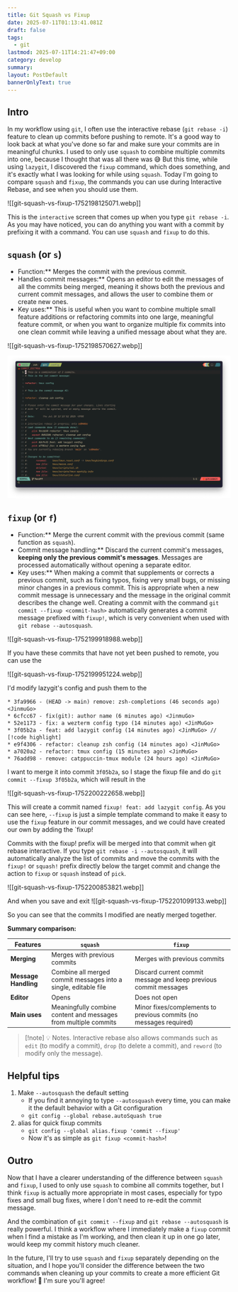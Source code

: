```yaml
---
title: Git Squash vs Fixup
date: 2025-07-11T01:13:41.081Z
draft: false
tags:
  - git
lastmod: 2025-07-11T14:21:47+09:00
category: develop
summary:
layout: PostDefault
bannerOnlyText: true
---
```


## Intro

In my workflow using `git`, I often use the interactive rebase (`git rebase -i`) feature to clean up commits before pushing to remote. It's a good way to look back at what you've done so far and make sure your commits are in meaningful chunks. I used to only use `squash` to combine multiple commits into one, because I thought that was all there was 😅 But this time, while using `lazygit`, I discovered the `fixup` command, which does something, and it's exactly what I was looking for while using `squash`. Today I'm going to compare `squash` and `fixup`, the commands you can use during Interactive Rebase, and see when you should use them.

![[git-squash-vs-fixup-1752198125071.webp]]

This is the `interactive` screen that comes up when you type `git rebase -i`. As you may have noticed, you can do anything you want with a commit by prefixing it with a command. You can use `squash` and `fixup` to do this.

## `squash` (or `s`)

- Function:** Merges the commit with the previous commit.
- Handles commit messages:** Opens an editor to edit the messages of all the commits being merged, meaning it shows both the previous and current commit messages, and allows the user to combine them or create new ones.
- Key uses:** This is useful when you want to combine multiple small feature additions or refactoring commits into one large, meaningful feature commit, or when you want to organize multiple fix commits into one clean commit while leaving a unified message about what they are.

![[git-squash-vs-fixup-1752198570627.webp]]

![The editor will open like this](./git-squash-vs-fixup-1752198583775.webp)

## `fixup` (or `f`)

- Function:** Merge the current commit with the previous commit (same function as `squash`).
- Commit message handling:** Discard the current commit's messages, **keeping only the previous commit's messages**. Messages are processed automatically without opening a separate editor.
- Key uses:** When making a commit that supplements or corrects a previous commit, such as fixing typos, fixing very small bugs, or missing minor changes in a previous commit. This is appropriate when a new commit message is unnecessary and the message in the original commit describes the change well. Creating a commit with the command `git commit --fixup <commit-hash>` automatically generates a commit message prefixed with `fixup!`, which is very convenient when used with `git rebase --autosquash`.

![[git-squash-vs-fixup-1752199918988.webp]]

If you have these commits that have not yet been pushed to remote, you can use the

![[git-squash-vs-fixup-1752199951224.webp]]

I'd modify lazygit's config and push them to the

```text
* 3fa9966 - (HEAD -> main) remove: zsh-completions (46 seconds ago) <JinmuGo>
* 6cfcc67 - fix(git): author name (6 minutes ago) <JinmuGo>
* 52e1173 - fix: a wezterm config typo (14 minutes ago) <JinMuGo>
* 3f05b2a - feat: add lazygit config (14 minutes ago) <JinMuGo> // [!code highlight]
* e9f4306 - refactor: cleanup zsh config (14 minutes ago) <JinMuGo>
* a7020a2 - refactor: tmux config (15 minutes ago) <JinMuGo>
* 76add98 - remove: catppuccin-tmux module (24 hours ago) <JinMuGo>
```

I want to merge it into commit `3f05b2a`, so I stage the fixup file and do `git commit --fixup 3f05b2a`, which will result in the

![[git-squash-vs-fixup-1752200222658.webp]]

This will create a commit named `fixup! feat: add lazygit config`. As you can see here, `--fixup` is just a simple template command to make it easy to use the `fixup` feature in our commit messages, and we could have created our own by adding the `fixup!

Commits with the fixup! prefix will be merged into that commit when git rebase interactive. If you type `git rebase -i --autosquash`, it will automatically analyze the list of commits and move the commits with the `fixup!` or `squash!` prefix directly below the target commit and change the action to `fixup` or `squash` instead of `pick`.

![[git-squash-vs-fixup-1752200853821.webp]]

And when you save and exit
![[git-squash-vs-fixup-1752201099133.webp]]

So you can see that the commits I modified are neatly merged together.

**Summary comparison:**

| Features | `squash` | `fixup` |
| --------------- | ---------------------------------------------- | ----------------------------------------------- |
| **Merging** | Merges with previous commits | Merges with previous commits |
| **Message Handling** | Combine all merged commit messages into a single, editable file | Discard current commit message and keep previous commit messages |
| **Editor** | Opens | Does not open |
| **Main uses** | Meaningfully combine content and messages from multiple commits | Minor fixes/complements to previous commits (no messages required) |

> [!note] 💡 Notes.
> Interactive rebase also allows commands such as `edit` (to modify a commit), `drop` (to delete a commit), and `reword` (to modify only the message).

## Helpful tips

1. Make `--autosquash` the default setting
   - If you find it annoying to type `--autosquash` every time, you can make it the default behavior with a Git configuration
   - `git config --global rebase.autoSquash true`
2. alias for quick fixup commits
   - `git config --global alias.fixup 'commit --fixup'`
   - Now it's as simple as `git fixup <commit-hash>`!

## Outro

Now that I have a clearer understanding of the difference between `squash` and `fixup`, I used to only use `squash` to combine all commits together, but I think `fixup` is actually more appropriate in most cases, especially for typo fixes and small bug fixes, where I don't need to re-edit the commit message.

And the combination of `git commit --fixup` and `git rebase --autosquash` is really powerful. I think a workflow where I immediately make a `fixup` commit when I find a mistake as I'm working, and then clean it up in one go later, would keep my commit history much cleaner.

In the future, I'll try to use `squash` and `fixup` separately depending on the situation, and I hope you'll consider the difference between the two commands when cleaning up your commits to create a more efficient Git workflow! 🚀 I'm sure you'll agree!
